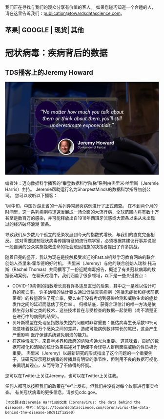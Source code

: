 
我们正在寻找与我们的观众分享有价值的客人。 如果您碰巧知道一个合适的人，请在这里告诉我们：publication@towardsdatascience.com。
## 苹果| GOOGLE | 现货| 其他
# 冠状病毒：疾病背后的数据
## TDS播客上的Jeremy Howard
![](1!2UqL5hqxIMa_NOXrKZnbwA.png)

编者注：迈向数据科学播客的“攀登数据科学阶梯”系列由杰里米·哈里斯（Jeremie Harris）主持。 Jeremie帮助运行名为SharpestMinds的数据科学指导初创公司。 您可以收听以下播客：

1月中旬，中国对湖北省的一系列异常肺炎病例进行了正式调查。 在不到两个月的时间里，这一系列病例将迅速发展成一场全面的大流行病，全球范围内将有数十万甚至是数百万的感染，并可能释放出自1918年西班牙流感或大萧条以来从未出现过的经济破坏浪潮 萧条。

导致我们从少数几个孤立的感染发展到今天的指数式增长，与我们的直觉完全相反。 这对需要遏制冠状病毒传播特征的流行病学家，必须根据其建议行事并说服一般自满的公众实施挽救生命的社会疏远措施的决策者提出了许多挑战。

随着日冕的盛开，我认为现在是接触极受欢迎的Fast.ai机器学习教育网站的联合创始人杰里米·霍华德的好时机。 杰里米（Jeremy）与他的联合创始人瑞秋·托马斯（Rachel Thomas）共同撰写了一份近期病毒报告，概述了有关冠状病毒的数据驱动案例。 在聊天过程中，我们涵盖了很多领域，以下是一些关键要点：
+ COVID-19病例的指数增长具有许多违反直觉的后果，其中之一是难以估计可靠的死亡率。 许多幼稚的估计要么通过低估真实病例（包括无症状和症状前携带者）的数量高估了死亡率，要么由于没有考虑到感染检测和威胁生命的症状发作之间的延迟而低估了死亡率 。 归根结底，获得合理估计的唯一方法是依赖生存分析之类的技术，这些技术旨在与受检查的数据一起使用（尚不清楚正在进行中的病例的结果）。
+ 贝叶斯模型在处理呈指数级失控的问题时非常重要：低估病毒生长系数10％可能意味着数百万个感染之间的差异，造成可能病例数非常长的尾巴，这会产生严重影响 医疗保健系统避免崩溃的能力。
+ 在这种情况下，来自学术界和政府的清晰沟通尤为重要。 这意味着，良好的数据可视化和清晰的统计效果描述对于确保不会误导人群所面临威胁的性质极为重要。 杰里米（Jeremy）以最新研究的形式指出了这个问题的一个重要例子，该研究显示冠状病毒的传播具有明显的季节性，但利用不良的数据可视化来阐明其观点，从而导致了不值得的怀疑。

您可以在Twitter上关注Jeremy，也可以在Twitter上关注我。

任何人都可以按照我们的政策在“中”上发布，但我们并没有对每个故事进行事实检查。 有关冠状病毒的更多信息，请参见cdc.gov。
```
(本文翻译自Jeremie Harris的文章《Coronavirus: the data behind the disease》，参考：https://towardsdatascience.com/coronavirus-the-data-behind-the-disease-68c912f1a5e0)
```

